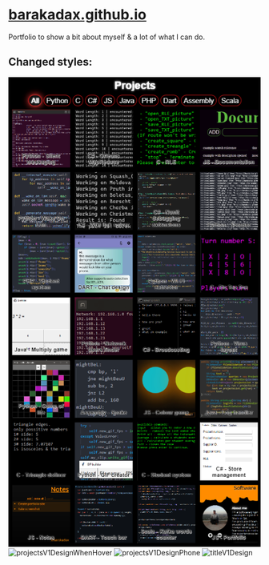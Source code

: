 # <a href="barakadax.github.io" target="_blank">barakadax.github.io</a>
Portfolio to show a bit about myself & a lot of what I can do.

## Changed styles:
<img src="projectsV1Design.png" title="projectsV1Design" alt="projectsV1Design">
<img src="projectsV1DesignWhenHover.png.png" title="projectsV1DesignWhenHover" alt="projectsV1DesignWhenHover">
<img src="projectsV1DesignPhone.png.png" title="projectsV1DesignPhone" alt="projectsV1DesignPhone">
<img src="titleV1Design.gif" title="titleV1Design" alt="titleV1Design">
